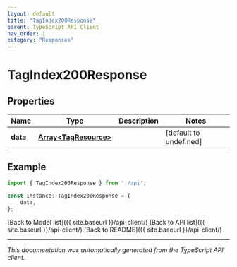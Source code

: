 ```yaml
---
layout: default
title: "TagIndex200Response"
parent: TypeScript API Client
nav_order: 1
category: "Responses"
---
```


# TagIndex200Response


## Properties

Name | Type | Description | Notes
------------ | ------------- | ------------- | -------------
**data** | [**Array&lt;TagResource&gt;**](TagResource.md) |  | [default to undefined]

## Example

```typescript
import { TagIndex200Response } from './api';

const instance: TagIndex200Response = {
    data,
};
```

[Back to Model list]({{ site.baseurl }}/api-client/) [Back to API list]({{ site.baseurl }}/api-client/) [Back to README]({{ site.baseurl }}/api-client/)


---

*This documentation was automatically generated from the TypeScript API client.*
